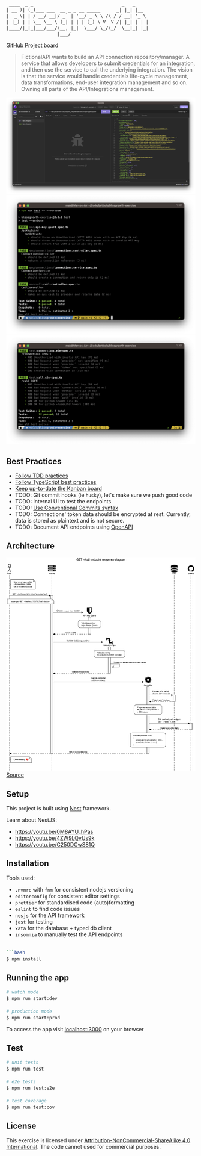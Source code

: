 ```
 ____  _ _                                 _   _
| __ )| (_)___ ___  __ _ _ __ _____      _| |_| |__
|  _ \| | / __/ __|/ _` | '__/ _ \ \ /\ / / __| '_ \
| |_) | | \__ \__ \ (_| | | | (_) \ V  V /| |_| | | |
|____/|_|_|___/___/\__, |_|  \___/ \_/\_/  \__|_| |_|
                   |___/
```

[GitHub Project board](https://github.com/users/bettiolo/projects/1)

> FictionalAPI wants to build an API connection repository/manager. A service that allows developers to submit credentials for an integration, and then use the service to call the underlying integration. The vision is that the service would handle credentials life-cycle management, data transformations, end-user integration management and so on. Owning all parts of the API/Integrations management.

![~/call example](docs/example-call.png)
![Unit Tests](docs/tests--unit.png)
![E2E Tests](docs/tests--e2e.png)

## Best Practices

- [Follow TDD practices](https://womanonrails.com/tdd-30devstories)
- [Follow TypeScript best practices](https://climbtheladder.com/10-typescript-best-practices/) 
- [Keep up-to-date the Kanban board](https://github.com/users/bettiolo/projects/1)
- TODO: Git commit hooks (ie `husky`), let's make sure we push good code
- TODO: Internal UI to test the endpoints
- TODO: [Use Conventional Commits syntax](https://www.conventionalcommits.org/en/v1.0.0/)
- TODO: Connections' token data should be encrypted at rest. Currently, data is stored as plaintext and is not secure.
- TODO: Document API endpoints using [OpenAPI](https://swagger.io/specification/)

## Architecture
![Architecture](docs/architecture.png)
[Source](docs/architecture.txt)

## Setup

This project is built using [Nest](https://github.com/nestjs/nest) framework.

Learn about NestJS:

- https://youtu.be/0M8AYU_hPas
- https://youtu.be/4ZW9LQvUs9k
- https://youtu.be/C250DCwS81Q

## Installation

Tools used:
- `.nvmrc` with `fnm` for consistent nodejs versioning
- `editorconfig` for consistent editor settings
- `prettier` for standardised code (auto)formatting
- `eslint` to find code issues
- `nesjs` for the API framework
- `jest` for testing
- `xata` for the database + typed db client
- `insomnia` to manually test the API endpoints

```bash
 
```bash
$ npm install
```

## Running the app

```bash
# watch mode
$ npm run start:dev

# production mode
$ npm run start:prod
```

To access the app visit [localhost:3000](http://localhost:3000) on your browser

## Test

```bash
# unit tests
$ npm run test

# e2e tests
$ npm run test:e2e

# test coverage
$ npm run test:cov
```

## License

This exercise is licensed under [Attribution-NonCommercial-ShareAlike 4.0 International](LICENSE). The code cannot used for commercial purposes.

